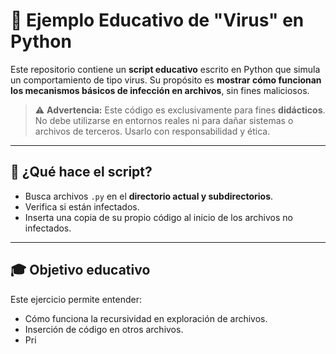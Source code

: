 # 🧪 Ejemplo Educativo de "Virus" en Python

Este repositorio contiene un **script educativo** escrito en Python que simula un comportamiento de tipo virus. Su propósito es **mostrar cómo funcionan los mecanismos básicos de infección en archivos**, sin fines maliciosos.

> ⚠️ **Advertencia:** Este código es exclusivamente para fines **didácticos**. No debe utilizarse en entornos reales ni para dañar sistemas o archivos de terceros. Usarlo con responsabilidad y ética.

---

## 🧠 ¿Qué hace el script?

- Busca archivos `.py` en el **directorio actual y subdirectorios**.
- Verifica si están infectados.
- Inserta una copia de su propio código al inicio de los archivos no infectados.

---

## 🎓 Objetivo educativo

Este ejercicio permite entender:

- Cómo funciona la recursividad en exploración de archivos.
- Inserción de código en otros archivos.
- Pri
